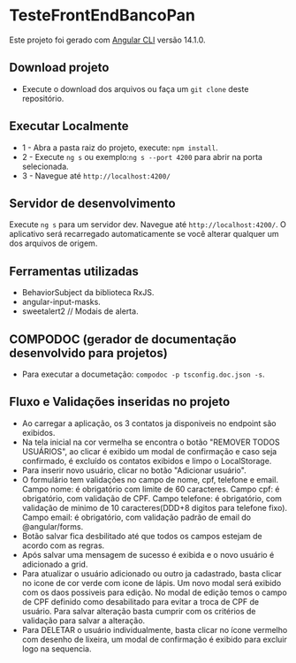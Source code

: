 # TesteFrontEndBancoPan

Este projeto foi gerado com [Angular CLI](https://github.com/angular/angular-cli) versão 14.1.0.

## Download projeto

- Execute o download dos arquivos ou faça um `git clone` deste repositório.

## Executar Localmente

- 1 - Abra a pasta raiz do projeto, execute: `npm install`.
- 2 - Execute `ng s` ou exemplo:`ng s --port 4200` para abrir na porta selecionada.
- 3 - Navegue até `http://localhost:4200/`

## Servidor de desenvolvimento

Execute `ng s` para um servidor dev. Navegue até `http://localhost:4200/`. O aplicativo será recarregado automaticamente se você alterar qualquer um dos arquivos de origem.

## Ferramentas utilizadas

- BehaviorSubject da biblioteca RxJS.
- angular-input-masks.
- sweetalert2 // Modais de alerta.

## COMPODOC (gerador de documentação desenvolvido para projetos)

- Para executar a documetação: `compodoc -p tsconfig.doc.json -s`.

## Fluxo e Validações inseridas no projeto

- Ao carregar a aplicação, os 3 contatos ja disponiveis no endpoint são exibidos.
- Na tela inicial na cor vermelha se encontra o botão "REMOVER TODOS USUÁRIOS", ao clicar é exibido um modal de confirmação e caso seja confirmado, é excluído os contatos exibidos e limpo o LocalStorage.
- Para inserir novo usuário, clicar no botão "Adicionar usuário".
- O formulário tem validações no campo de nome, cpf, telefone e email.
    Campo nome: é obrigatório com limite de 60 caracteres.
    Campo cpf: é obrigatório, com validação de CPF.
    Campo telefone: é obrigatório, com validação de minimo de 10 caracteres(DDD+8 digitos para telefone fixo).
    Campo email: é obrigatório, com validação padrão de email do @angular/forms.
- Botão salvar fica desbilitado até que todos os campos estejam de acordo com as regras.
- Após salvar uma mensagem de sucesso é exibida e o novo usuário é adicionado a grid.
- Para atualizar o usuário adicionado ou outro ja cadastrado, basta clicar no icone de cor verde com icone de lápis. Um novo modal será exibido com os daos possiveis para edição. No modal de edição temos o campo de CPF definido como desabilitado para evitar a troca de CPF de usuário. Para salvar alteração basta cumprir com os critérios de validação para salvar a alteração.
- Para DELETAR o usuário individualmente, basta clicar no ícone vermelho com desenho de lixeira, um modal de confirmação é exibido para excluir logo na sequencia.
